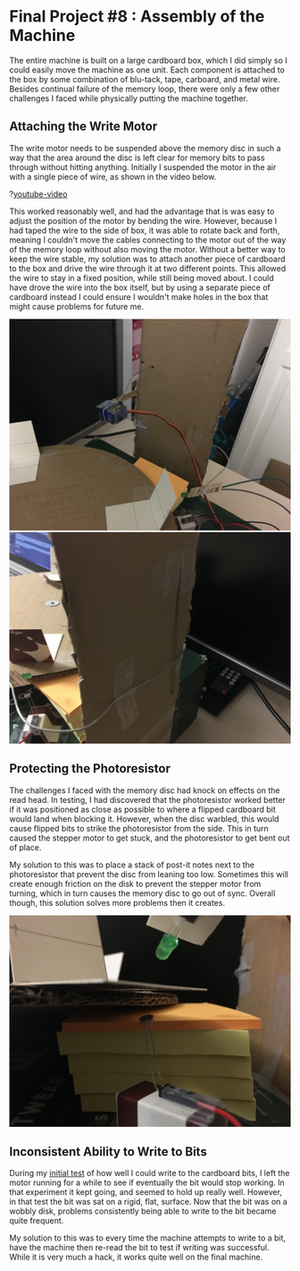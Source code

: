 # Final Project #8 : Assembly of the Machine

The entire machine is built on a large cardboard box, which I did simply so I could easily move the machine as one unit. Each component is attached to the box by some combination of blu-tack, tape, carboard, and metal wire. Besides continual failure of the memory loop, there were only a few other challenges I faced while physically putting the machine together.


## Attaching the Write Motor
The write motor needs to be suspended above the memory disc in such a way that the area around the disc is left clear for memory bits to pass through without hitting anything. Initially I suspended the motor in the air with a single piece of wire, as shown in the video below.

?[youtube-video](gLwQKJ8Hqf4)

This worked reasonably well, and had the advantage that is was easy to adjust the position of the motor by bending the wire. However, because I had taped the wire to the side of box, it was able to rotate back and forth, meaning I couldn't move the cables connecting to the motor out of the way of the memory loop without also moving the motor. Without a better way to keep the wire stable, my solution was to attach another piece of cardboard to the box and drive the wire through it at two different points. This allowed the wire to stay in a fixed position, while still being moved about. I could have drove the wire into the box itself, but by using a separate piece of cardboard instead I could ensure I wouldn't make holes in the box that might cause problems for future me.

![](motor-attachment-front.jpg)
![](motor-attachment-back.jpg)


## Protecting the Photoresistor
The challenges I faced with the memory disc had knock on effects on the read head. In testing, I had discovered that the photoresistor worked better if it was positioned as close as possible to where a flipped cardboard bit would land when blocking it. However, when the disc warbled, this would cause flipped bits to strike the photoresistor from the side. This in turn caused the stepper motor to get stuck, and the photoresistor to get bent out of place.

My solution to this was to place a stack of post-it notes next to the photoresistor that prevent the disc from leaning too low. Sometimes this will create enough friction on the disk to prevent the stepper motor from turning, which in turn causes the memory disc to go out of sync. Overall though, this solution solves more problems then it creates.

![](post-it-protected-photoresistor.jpg)


## Inconsistent Ability to Write to Bits
During my [initial test](https://physicalcomputingwithj.tumblr.com/post/652205041959174144) of how well I could write to the cardboard bits, I left the motor running for a while to see if eventually the bit would stop working. In that experiment it kept going, and seemed to hold up really well. However, in that test the bit was sat on a rigid, flat, surface. Now that the bit was on a wobbly disk, problems consistently being able to write to the bit became quite frequent.

My solution to this was to every time the machine attempts to write to a bit, have the machine then re-read the bit to test if writing was successful. While it is very much a hack, it works quite well on the final machine.
